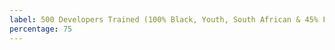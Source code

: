 ```yaml
---
label: 500 Developers Trained (100% Black, Youth, South African & 45% Females)
percentage: 75
---
```

